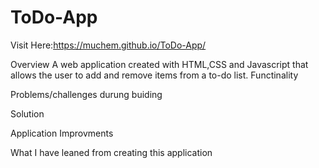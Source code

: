 # ToDo-App
Visit Here:https://muchem.github.io/ToDo-App/

Overview
A web application created with HTML,CSS and Javascript that allows the user to add and remove items from a to-do list.
Functinality

Problems/challenges durung buiding

Solution

Application Improvments

What I have leaned from creating this application
